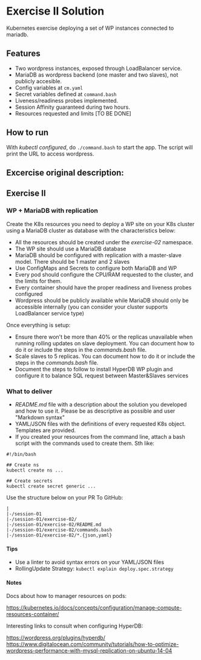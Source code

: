 # Exercise II Solution

Kubernetes exercise deploying a set of WP instances connected to mariadb.

## Features

* Two wordpress instances, exposed through LoadBalancer service.
* MariaDB as wordpress backend (one master and two slaves), not publicly accesible.
* Config variables at `cm.yaml`
* Secret variables defined at `command.bash`
* Liveness/readiness probes implemented.
* Session Affinity guaranteed during two hours.
* Resources requested and limits [TO BE DONE]

## How to run

With *kubectl configured*, do `./command.bash` to start the app. The script will print the URL to access wordpress.

## Excercise original description:

## Exercise II

### WP + MariaDB with replication

Create the K8s resources you need to deploy a WP site on your K8s cluster using
a MariaDB cluster as database with the characteristics below:

* All the resources should be created under the *exercise-02* namespace.
* The WP site should use a MariaDB database
* MariaDB should be configured with replication with a master-slave model. There
should be 1 master and 2 slaves
* Use ConfigMaps and Secrets to configure both MariaDB and WP
* Every pod should configure the CPU/RAM requested to the cluster, and the limits
for them.
* Every container should have the proper readiness and liveness probes
configured
* Wordpress should be publicly available while MariaDB should only be accessible
internally (you can consider your cluster supports LoadBalancer service type)

Once everything is setup:

* Ensure there won't be more than 40% or the replicas unavailable when running
rolling updates on slave deployment. You can document how to do it or include the
steps in the *commands.bash* file.
* Scale slaves to 5 replicas. You can document how to do it or include the steps
in the *commands.bash* file.
* Document the steps to follow to install HyperDB WP plugin and configure it to
balance SQL request between Master&Slaves services

### What to deliver

* *README.md* file with a description about the solution you developed and how to
use it. Please be as descriptive as possible and user "Markdown syntax"
* YAML/JSON files with the definitions of every requested K8s object. Templates
are provided.
* If you created your resources from the command line, attach a bash script with
the commands used to create them. Sth like:

```
#!/bin/bash

## Create ns
kubectl create ns ...

## Create secrets
kubectl create secret generic ...
```

Use the structure below on your PR To GitHub:

```
|
|-/session-01
|-/session-01/exercise-02/
|-/session-01/exercise-02/README.md
|-/session-01/exercise-02/commands.bash
|-/session-01/exercise-02/*.{json,yaml}
```

#### Tips

* Use a linter to avoid syntax errors on your YAML/JSON files
* RollingUpdate Strategy: `kubectl explain deploy.spec.strategy`

#### Notes

Docs about how to manager resources on pods:

https://kubernetes.io/docs/concepts/configuration/manage-compute-resources-container/

Interesting links to consult when configuring HyperDB:

https://wordpress.org/plugins/hyperdb/
https://www.digitalocean.com/community/tutorials/how-to-optimize-wordpress-performance-with-mysql-replication-on-ubuntu-14-04
